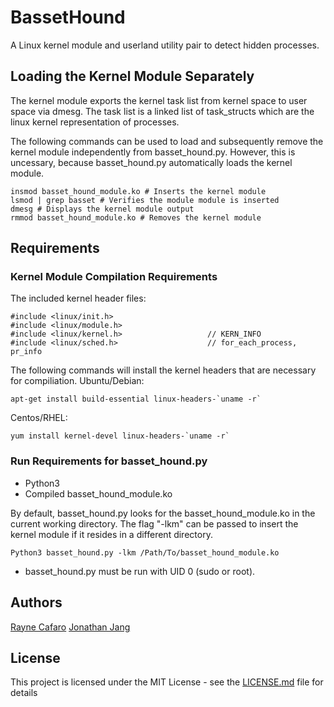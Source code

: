 # BassetHound
A Linux kernel module and userland utility pair to detect hidden processes.

## Loading the Kernel Module Separately
The kernel module exports the kernel task list from kernel space to user space via dmesg. The task list is a linked list of task_structs which are the linux kernel representation of processes.

The following commands can be used to load and subsequently remove the kernel module independently from basset_hound.py. However, this is uncessary, because basset_hound.py automatically loads the kernel module.

```
insmod basset_hound_module.ko # Inserts the kernel module
lsmod | grep basset # Verifies the module module is inserted
dmesg # Displays the kernel module output
rmmod basset_hound_module.ko # Removes the kernel module
```

## Requirements

### Kernel Module Compilation Requirements
The included kernel header files:

```
#include <linux/init.h>
#include <linux/module.h>
#include <linux/kernel.h>	                // KERN_INFO
#include <linux/sched.h>	                // for_each_process, pr_info
```

The following commands will install the kernel headers that are necessary for compiliation.
Ubuntu/Debian:
```
apt-get install build-essential linux-headers-`uname -r`
```
Centos/RHEL:
```
yum install kernel-devel linux-headers-`uname -r`
```

### Run Requirements for basset_hound.py
- Python3
- Compiled basset_hound_module.ko

By default, basset_hound.py looks for the basset_hound_module.ko in the current working directory.  The flag "-lkm" can be passed to insert the kernel module if it resides in a different directory.

```
Python3 basset_hound.py -lkm /Path/To/basset_hound_module.ko
```

- basset_hound.py must be run with UID 0 (sudo or root). 

## Authors

[Rayne Cafaro](https://github.com/raynecafaro)
[Jonathan Jang](https://github.com/jwj3767)

## License

This project is licensed under the MIT License - see the [LICENSE.md](https://github.com/raynecafaro/BassetHound/blob/master/LICENSE) file for details
